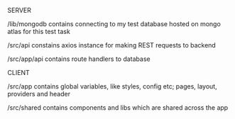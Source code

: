 SERVER

/lib/mongodb contains connecting to my test database hosted on mongo atlas for this test task

/src/api constains axios instance for making REST requests to backend

/src/app/api contains route handlers to database

CLIENT

/src/app contains global variables, like styles, config etc; pages, layout, providers and header

/src/shared contains components and libs which are shared across the app
